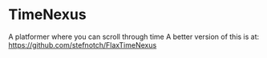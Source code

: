 # TimeNexus
A platformer where you can scroll through time
A better version of this is at: https://github.com/stefnotch/FlaxTimeNexus
